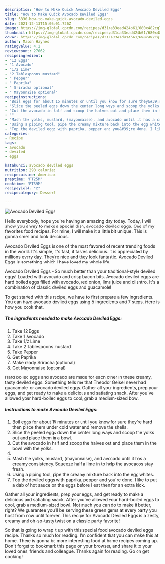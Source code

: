 ```yaml
---
description: "How to Make Quick Avocado Deviled Eggs"
title: "How to Make Quick Avocado Deviled Eggs"
slug: 5330-how-to-make-quick-avocado-deviled-eggs
date: 2021-12-13T15:05:01.726Z
image: https://img-global.cpcdn.com/recipes/d31ca33ead424b61/680x482cq70/avocado-deviled-eggs-recipe-main-photo.jpg
thumbnail: https://img-global.cpcdn.com/recipes/d31ca33ead424b61/680x482cq70/avocado-deviled-eggs-recipe-main-photo.jpg
cover: https://img-global.cpcdn.com/recipes/d31ca33ead424b61/680x482cq70/avocado-deviled-eggs-recipe-main-photo.jpg
author: Mason Haynes
ratingvalue: 4.2
reviewcount: 27062
recipeingredient:
- "12 Eggs"
- "1 Avocado"
- "1/2 Lime"
- "2 Tablespoons mustard"
- " Pepper"
- " Paprika"
- " Sriracha optional"
- " Mayonnaise optional"
recipeinstructions:
- "Boil eggs for about 15 minutes or until you know for sure they&#39;re hard then place them under cold water and remove the shells."
- "Slice the peeled eggs down the center long ways and scoop the yolks out and place them in a bowl."
- "Cut the avocado in half and scoop the halves out and place them in the bowl with the yolks."
- ""
- "Mash the yolks, mustard, (mayonnaise), and avocado until it has a creamy consistency. Squeeze half a lime in to help the avocados stay fresh."
- "Using a piping tool, pipe the creamy mixture back into the egg whites."
- "Top the deviled eggs with paprika, pepper and you&#39;re done. I like to put a dab of hot sauce on the eggs before I eat then for an extra kick."
categories:
- Recipe
tags:
- avocado
- deviled
- eggs

katakunci: avocado deviled eggs 
nutrition: 298 calories
recipecuisine: American
preptime: "PT25M"
cooktime: "PT39M"
recipeyield: "2"
recipecategory: Dessert

---
```



![Avocado Deviled Eggs](https://img-global.cpcdn.com/recipes/d31ca33ead424b61/680x482cq70/avocado-deviled-eggs-recipe-main-photo.jpg)

Hello everybody, hope you're having an amazing day today. Today, I will show you a way to make a special dish, avocado deviled eggs. One of my favorites food recipes. For mine, I will make it a little bit unique. This is gonna smell and look delicious.

Avocado Deviled Eggs is one of the most favored of recent trending foods in the world. It's simple, it's fast, it tastes delicious. It is appreciated by millions every day. They're nice and they look fantastic. Avocado Deviled Eggs is something which I have loved my whole life.

Avocado Deviled Eggs - So much better than your traditional-style deviled eggs! Loaded with avocado and crisp bacon bits. Avocado deviled eggs are hard boiled eggs filled with avocado, red onion, lime juice and cilantro. It&#39;s a combination of classic deviled eggs and guacamole!


To get started with this recipe, we have to first prepare a few ingredients. You can have avocado deviled eggs using 8 ingredients and 7 steps. Here is how you cook that.

<!--inarticleads1-->

##### The ingredients needed to make Avocado Deviled Eggs:

1. Take 12 Eggs
1. Take 1 Avocado
1. Take 1/2 Lime
1. Take 2 Tablespoons mustard
1. Take  Pepper
1. Get  Paprika
1. Make ready  Sriracha (optional)
1. Get  Mayonnaise (optional)


Hard boiled eggs and avocado are made for each other in these creamy, tasty deviled eggs. Something tells me that Theodor Geisel never had guacamole, or avocado deviled eggs. Gather all your ingredients, prep your eggs, and get ready to make a delicious and satiating snack. After you&#39;ve allowed your hard-boiled eggs to cool, grab a medium-sized bowl. 

<!--inarticleads2-->

##### Instructions to make Avocado Deviled Eggs:

1. Boil eggs for about 15 minutes or until you know for sure they&#39;re hard then place them under cold water and remove the shells.
1. Slice the peeled eggs down the center long ways and scoop the yolks out and place them in a bowl.
1. Cut the avocado in half and scoop the halves out and place them in the bowl with the yolks.
1. 
1. Mash the yolks, mustard, (mayonnaise), and avocado until it has a creamy consistency. Squeeze half a lime in to help the avocados stay fresh.
1. Using a piping tool, pipe the creamy mixture back into the egg whites.
1. Top the deviled eggs with paprika, pepper and you&#39;re done. I like to put a dab of hot sauce on the eggs before I eat then for an extra kick.


Gather all your ingredients, prep your eggs, and get ready to make a delicious and satiating snack. After you&#39;ve allowed your hard-boiled eggs to cool, grab a medium-sized bowl. Not much you can do to make it better, right? We guarantee you&#39;ll be serving these green gems at every party you host from now until forever. This recipe for Avocado Deviled Eggs is a zesty, creamy and oh-so-tasty twist on a classic party favorite! 

So that is going to wrap it up with this special food avocado deviled eggs recipe. Thanks so much for reading. I'm confident that you can make this at home. There is gonna be more interesting food at home recipes coming up. Don't forget to bookmark this page on your browser, and share it to your loved ones, friends and colleague. Thanks again for reading. Go on get cooking!
